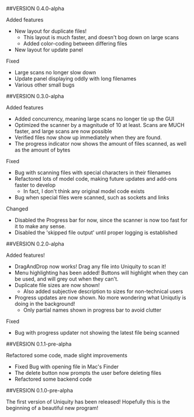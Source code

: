 ##VERSION 0.4.0-alpha

Added features

* New layout for duplicate files!
	* This layout is much faster, and doesn't bog down on large scans
	* Added color-coding between differing files
* New layout for update panel

Fixed

* Large scans no longer slow down
* Update panel displaying oddly with long filenames
* Various other small bugs


##VERSION 0.3.0-alpha

Added features

* Added concurrency, meaning large scans no longer tie up the GUI
* Optimized the scanner by a magnitude of 10 at least. Scans are MUCH faster, and
large scans are now possible
* Verified files now show up immediately when they are found.
* The progress indicator now shows the amount of files scanned, as well as the amount of bytes


Fixed

* Bug with scanning files with special characters in their filenames
* Refactored lots of model code, making future updates and add-ons faster to develop
	* In fact, I don't think any original model code exists
* Bug when special files were scanned, such as sockets and links

Changed

* Disabled the Progress bar for now, since the scanner is now too fast for it to make any sense.
* Disabled the 'skipped file output' until proper logging is established



##VERSION 0.2.0-alpha

Added features!

* DragAndDrop now works! Drag any file into Uniquity to scan it!
* Menu highlighting has been added! Buttons will highlight when they can be used, and will grey out when they can't.
* Duplicate file sizes are now shown!
	* Also added subjective description to sizes for non-technical users
* Progress updates are now shown. No more wondering what Uniqutiy is doing in the background!
	* Only partial names shown in progress bar to avoid clutter

Fixed

* Bug with progress updater not showing the latest file being scanned



##VERSION 0.1.1-pre-alpha

Refactored some code, made slight improvements

* Fixed Bug with opening file in Mac's Finder
* The delete button now prompts the user before deleting files
* Refactored some backend code

##VERSION 0.1.0-pre-alpha

The first version of Uniquity has been released! Hopefully this is the beginning of a beautiful new program!
